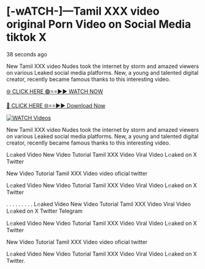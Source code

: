 # [-wATCH-]—Tamil XXX video original Porn Video on Social Media tiktok X

38 seconds ago

New Tamil  XXX video Nudes took the internet by storm and amazed viewers on various Leaked social media platforms. New, a young and talented digital creator, recently became famous thanks to this interesting video.

[🌐 CLICK HERE 🟢==►► WATCH NOW](https://t.co/CsbdxKwbQM)

[🔴 CLICK HERE 🌐==►► Download Now](https://t.co/CsbdxKwbQM)

[![WATCH Videos](https://i.imgur.com/RPj6FCy.gif)](https://t.co/CsbdxKwbQM)

New Tamil  XXX video Nudes took the internet by storm and amazed viewers on various Leaked social media platforms. New, a young and talented digital creator, recently became famous thanks to this interesting video.

L𝚎aked Video New Video Tutorial Tamil  XXX  Video Viral Video L𝚎aked on X Twitter

New Video Tutorial Tamil  XXX  Video video oficial twitter

L𝚎aked Video New Video Tutorial Tamil  XXX  Video Viral Video L𝚎aked on X Twitter

. . . . . . . . . L𝚎aked Video New Video Tutorial Tamil  XXX  Video Viral Video L𝚎aked on X Twitter Telegram

L𝚎aked Video New Video Tutorial Tamil  XXX  Video Viral Video L𝚎aked on X Twitter

New Video Tutorial Tamil  XXX  Video video oficial twitter

L𝚎aked Video New Video Tutorial Tamil  XXX  Video Viral Video L𝚎aked on X Twitter.
